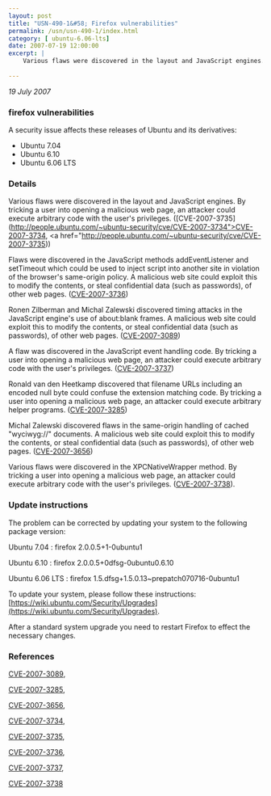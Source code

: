 ```yaml
---
layout: post
title: "USN-490-1&#58; Firefox vulnerabilities"
permalink: /usn/usn-490-1/index.html
category: [ ubuntu-6.06-lts]
date: 2007-07-19 12:00:00
excerpt: |
    Various flaws were discovered in the layout and JavaScript engines. By tricking a user into opening a malicious web page, an attacker could execute arbitrary code with the user&#39;s privileges. ([CVE-2007-3735](http://people.ubuntu.com/~ubuntu-security/cve/CVE-2007-3734">CVE-2007-3734</a>, <a href="http://people.ubuntu.com/~ubuntu-security/cve/CVE-2007-3735))
    
--- 
```

 
 

*19 July 2007*

### firefox vulnerabilities

A security issue affects these releases of Ubuntu and its derivatives:

* Ubuntu 7.04
* Ubuntu 6.10
* Ubuntu 6.06 LTS

### Details

Various flaws were discovered in the layout and JavaScript engines. By tricking a user into opening a malicious web page, an attacker could execute arbitrary code with the user&#39;s privileges. ([CVE-2007-3735](http://people.ubuntu.com/~ubuntu-security/cve/CVE-2007-3734">CVE-2007-3734</a>, <a href="http://people.ubuntu.com/~ubuntu-security/cve/CVE-2007-3735))

Flaws were discovered in the JavaScript methods addEventListener and setTimeout which could be used to inject script into another site in violation of the browser&#39;s same-origin policy. A malicious web site could exploit this to modify the contents, or steal confidential data (such as passwords), of other web pages. ([CVE-2007-3736](http://people.ubuntu.com/~ubuntu-security/cve/CVE-2007-3736))

Ronen Zilberman and Michal Zalewski discovered timing attacks in the JavaScript engine&#39;s use of about:blank frames. A malicious web site could exploit this to modify the contents, or steal confidential data (such as passwords), of other web pages. ([CVE-2007-3089](http://people.ubuntu.com/~ubuntu-security/cve/CVE-2007-3089))

A flaw was discovered in the JavaScript event handling code. By tricking a user into opening a malicious web page, an attacker could execute arbitrary code with the user&#39;s privileges. ([CVE-2007-3737](http://people.ubuntu.com/~ubuntu-security/cve/CVE-2007-3737))

Ronald van den Heetkamp discovered that filename URLs including an encoded null byte could confuse the extension matching code. By tricking a user into opening a malicious web page, an attacker could execute arbitrary helper programs. ([CVE-2007-3285](http://people.ubuntu.com/~ubuntu-security/cve/CVE-2007-3285))

Michal Zalewski discovered flaws in the same-origin handling of cached &quot;wyciwyg://&quot; documents. A malicious web site could exploit this to modify the contents, or steal confidential data (such as passwords), of other web pages. ([CVE-2007-3656](http://people.ubuntu.com/~ubuntu-security/cve/CVE-2007-3656))

Various flaws were discovered in the XPCNativeWrapper method. By tricking a user into opening a malicious web page, an attacker could execute arbitrary code with the user&#39;s privileges. ([CVE-2007-3738](http://people.ubuntu.com/~ubuntu-security/cve/CVE-2007-3738)).

### Update instructions

The problem can be corrected by updating your system to the following package version:

Ubuntu 7.04
 : firefox <span>2.0.0.5+1-0ubuntu1</span>

Ubuntu 6.10
 : firefox <span>2.0.0.5+0dfsg-0ubuntu0.6.10</span>

Ubuntu 6.06 LTS
 : firefox <span>1.5.dfsg+1.5.0.13~prepatch070716-0ubuntu1</span>

To update your system, please follow these instructions: [https://wiki.ubuntu.com/Security/Upgrades](https://wiki.ubuntu.com/Security/Upgrades).

After a standard system upgrade you need to restart Firefox to effect the necessary changes.

### References

 
 [CVE-2007-3089](http://people.ubuntu.com/~ubuntu-security/cve/CVE-2007-3089), 

 [CVE-2007-3285](http://people.ubuntu.com/~ubuntu-security/cve/CVE-2007-3285), 

 [CVE-2007-3656](http://people.ubuntu.com/~ubuntu-security/cve/CVE-2007-3656), 

 [CVE-2007-3734](http://people.ubuntu.com/~ubuntu-security/cve/CVE-2007-3734), 

 [CVE-2007-3735](http://people.ubuntu.com/~ubuntu-security/cve/CVE-2007-3735), 

 [CVE-2007-3736](http://people.ubuntu.com/~ubuntu-security/cve/CVE-2007-3736), 

 [CVE-2007-3737](http://people.ubuntu.com/~ubuntu-security/cve/CVE-2007-3737), 

 [CVE-2007-3738](http://people.ubuntu.com/~ubuntu-security/cve/CVE-2007-3738)
 

